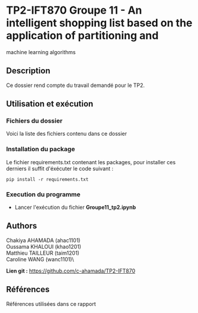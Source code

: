 # TP2-IFT870 Groupe 11 - An intelligent shopping list based on the application of partitioning and 
machine learning algorithms

## Description

Ce dossier rend compte du travail demandé pour le TP2.

## Utilisation et exécution

### Fichiers du dossier

Voici la liste des fichiers contenu dans ce dossier

### Installation du package

Le fichier requirements.txt contenant les packages, pour installer ces derniers il suffit d'éxécuter le code suivant :

```
pip install -r requirements.txt
```

### Execution du programme

- Lancer l'exécution du fichier **Groupe11_tp2.ipynb**

## Authors

Chakiya AHAMADA (ahac1101)\
Oussama KHALOUI (khao1201)\
Matthieu TAILLEUR (taim1201)\
Caroline WANG (wanc1101)\

**Lien git :** https://github.com/c-ahamada/TP2-IFT870

## Références

Références utilisées dans ce rapport

